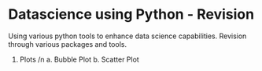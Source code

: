 # Datascience using Python - Revision

Using various python tools to enhance data science capabilities. Revision through various packages and tools.
1. Plots /n
a. Bubble Plot
b. Scatter Plot
